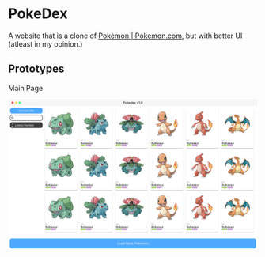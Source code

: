 # PokeDex
A website that is a clone of [Pokèmon | Pokemon.com](https://www.pokemon.com/us/pokedex/), but with better UI (atleast in my opinion.)

## Prototypes

Main Page

![Main Page](https://raw.githubusercontent.com/Ddundee/PokeDex/main/public/prototype_main.png)
